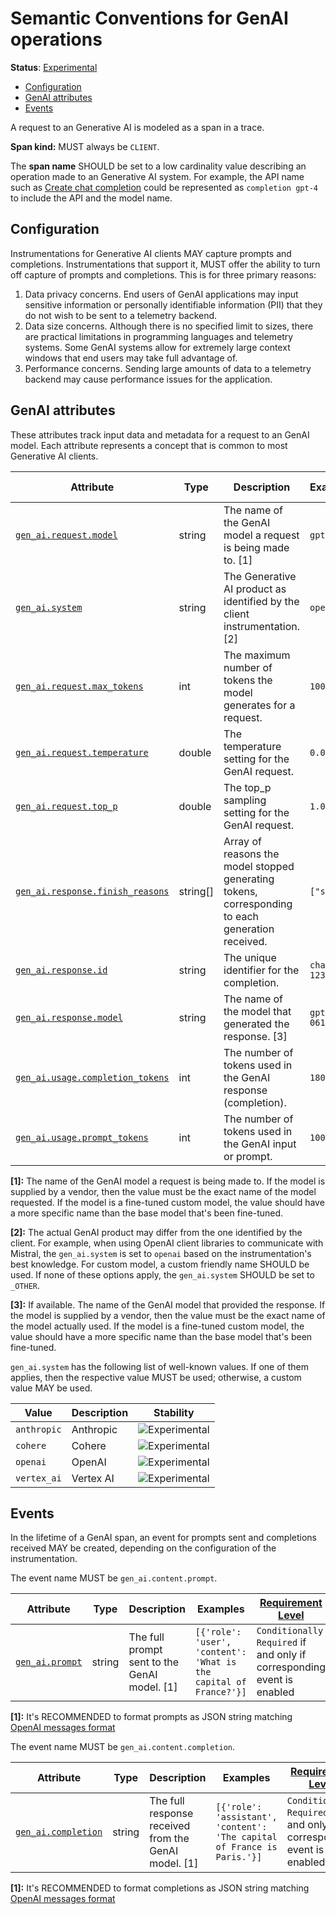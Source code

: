 <!--- Hugo front matter used to generate the website version of this page:
linkTitle: Generative AI traces
--->

# Semantic Conventions for GenAI operations

**Status**: [Experimental][DocumentStatus]

<!-- Re-generate TOC with `markdown-toc --no-first-h1 -i` -->

<!-- toc -->

- [Configuration](#configuration)
- [GenAI attributes](#genai-attributes)
- [Events](#events)

<!-- tocstop -->

A request to an Generative AI is modeled as a span in a trace.

**Span kind:** MUST always be `CLIENT`.

The **span name** SHOULD be set to a low cardinality value describing an operation made to an Generative AI system.
For example, the API name such as [Create chat completion](https://platform.openai.com/docs/api-reference/chat/create) could be represented as `completion gpt-4` to include the API and the model name.

## Configuration

Instrumentations for Generative AI clients MAY capture prompts and completions.
Instrumentations that support it, MUST offer the ability to turn off capture of prompts and completions. This is for three primary reasons:

1. Data privacy concerns. End users of GenAI applications may input sensitive information or personally identifiable information (PII) that they do not wish to be sent to a telemetry backend.
2. Data size concerns. Although there is no specified limit to sizes, there are practical limitations in programming languages and telemetry systems. Some GenAI systems allow for extremely large context windows that end users may take full advantage of.
3. Performance concerns. Sending large amounts of data to a telemetry backend may cause performance issues for the application.

## GenAI attributes

These attributes track input data and metadata for a request to an GenAI model. Each attribute represents a concept that is common to most Generative AI clients.

<!-- semconv trace.gen_ai.client -->
<!-- NOTE: THIS TEXT IS AUTOGENERATED. DO NOT EDIT BY HAND. -->
<!-- see templates/registry/markdown/snippet.md.j2 -->
<!-- prettier-ignore-start -->
<!-- markdownlint-capture -->
<!-- markdownlint-disable -->

| Attribute  | Type | Description  | Examples  | [Requirement Level](https://opentelemetry.io/docs/specs/semconv/general/attribute-requirement-level/) | Stability |
|---|---|---|---|---|---|
| [`gen_ai.request.model`](/docs/attributes-registry/gen-ai.md) | string | The name of the GenAI model a request is being made to. [1] | `gpt-4` | `Required` | ![Experimental](https://img.shields.io/badge/-experimental-blue) |
| [`gen_ai.system`](/docs/attributes-registry/gen-ai.md) | string | The Generative AI product as identified by the client instrumentation. [2] | `openai` | `Required` | ![Experimental](https://img.shields.io/badge/-experimental-blue) |
| [`gen_ai.request.max_tokens`](/docs/attributes-registry/gen-ai.md) | int | The maximum number of tokens the model generates for a request. | `100` | `Recommended` | ![Experimental](https://img.shields.io/badge/-experimental-blue) |
| [`gen_ai.request.temperature`](/docs/attributes-registry/gen-ai.md) | double | The temperature setting for the GenAI request. | `0.0` | `Recommended` | ![Experimental](https://img.shields.io/badge/-experimental-blue) |
| [`gen_ai.request.top_p`](/docs/attributes-registry/gen-ai.md) | double | The top_p sampling setting for the GenAI request. | `1.0` | `Recommended` | ![Experimental](https://img.shields.io/badge/-experimental-blue) |
| [`gen_ai.response.finish_reasons`](/docs/attributes-registry/gen-ai.md) | string[] | Array of reasons the model stopped generating tokens, corresponding to each generation received. | `["stop"]` | `Recommended` | ![Experimental](https://img.shields.io/badge/-experimental-blue) |
| [`gen_ai.response.id`](/docs/attributes-registry/gen-ai.md) | string | The unique identifier for the completion. | `chatcmpl-123` | `Recommended` | ![Experimental](https://img.shields.io/badge/-experimental-blue) |
| [`gen_ai.response.model`](/docs/attributes-registry/gen-ai.md) | string | The name of the model that generated the response. [3] | `gpt-4-0613` | `Recommended` | ![Experimental](https://img.shields.io/badge/-experimental-blue) |
| [`gen_ai.usage.completion_tokens`](/docs/attributes-registry/gen-ai.md) | int | The number of tokens used in the GenAI response (completion). | `180` | `Recommended` | ![Experimental](https://img.shields.io/badge/-experimental-blue) |
| [`gen_ai.usage.prompt_tokens`](/docs/attributes-registry/gen-ai.md) | int | The number of tokens used in the GenAI input or prompt. | `100` | `Recommended` | ![Experimental](https://img.shields.io/badge/-experimental-blue) |

**[1]:** The name of the GenAI model a request is being made to. If the model is supplied by a vendor, then the value must be the exact name of the model requested. If the model is a fine-tuned custom model, the value should have a more specific name than the base model that's been fine-tuned.

**[2]:** The actual GenAI product may differ from the one identified by the client. For example, when using OpenAI client libraries to communicate with Mistral, the `gen_ai.system` is set to `openai` based on the instrumentation's best knowledge.
For custom model, a custom friendly name SHOULD be used. If none of these options apply, the `gen_ai.system` SHOULD be set to `_OTHER`.

**[3]:** If available. The name of the GenAI model that provided the response. If the model is supplied by a vendor, then the value must be the exact name of the model actually used. If the model is a fine-tuned custom model, the value should have a more specific name than the base model that's been fine-tuned.



`gen_ai.system` has the following list of well-known values. If one of them applies, then the respective value MUST be used; otherwise, a custom value MAY be used.

| Value  | Description | Stability |
|---|---|---|
| `anthropic` | Anthropic | ![Experimental](https://img.shields.io/badge/-experimental-blue) |
| `cohere` | Cohere | ![Experimental](https://img.shields.io/badge/-experimental-blue) |
| `openai` | OpenAI | ![Experimental](https://img.shields.io/badge/-experimental-blue) |
| `vertex_ai` | Vertex AI | ![Experimental](https://img.shields.io/badge/-experimental-blue) |



<!-- markdownlint-restore -->
<!-- prettier-ignore-end -->
<!-- END AUTOGENERATED TEXT -->
<!-- endsemconv -->

## Events

In the lifetime of a GenAI span, an event for prompts sent and completions received MAY be created, depending on the configuration of the instrumentation.

<!-- semconv gen_ai.content.prompt -->
<!-- NOTE: THIS TEXT IS AUTOGENERATED. DO NOT EDIT BY HAND. -->
<!-- see templates/registry/markdown/snippet.md.j2 -->
<!-- prettier-ignore-start -->
<!-- markdownlint-capture -->
<!-- markdownlint-disable -->

The event name MUST be `gen_ai.content.prompt`.

| Attribute  | Type | Description  | Examples  | [Requirement Level](https://opentelemetry.io/docs/specs/semconv/general/attribute-requirement-level/) | Stability |
|---|---|---|---|---|---|
| [`gen_ai.prompt`](/docs/attributes-registry/gen-ai.md) | string | The full prompt sent to the GenAI model. [1] | `[{'role': 'user', 'content': 'What is the capital of France?'}]` | `Conditionally Required` if and only if corresponding event is enabled | ![Experimental](https://img.shields.io/badge/-experimental-blue) |

**[1]:** It's RECOMMENDED to format prompts as JSON string matching [OpenAI messages format](https://platform.openai.com/docs/guides/text-generation)




<!-- markdownlint-restore -->
<!-- prettier-ignore-end -->
<!-- END AUTOGENERATED TEXT -->
<!-- endsemconv -->

<!-- semconv gen_ai.content.completion -->
<!-- NOTE: THIS TEXT IS AUTOGENERATED. DO NOT EDIT BY HAND. -->
<!-- see templates/registry/markdown/snippet.md.j2 -->
<!-- prettier-ignore-start -->
<!-- markdownlint-capture -->
<!-- markdownlint-disable -->

The event name MUST be `gen_ai.content.completion`.

| Attribute  | Type | Description  | Examples  | [Requirement Level](https://opentelemetry.io/docs/specs/semconv/general/attribute-requirement-level/) | Stability |
|---|---|---|---|---|---|
| [`gen_ai.completion`](/docs/attributes-registry/gen-ai.md) | string | The full response received from the GenAI model. [1] | `[{'role': 'assistant', 'content': 'The capital of France is Paris.'}]` | `Conditionally Required` if and only if corresponding event is enabled | ![Experimental](https://img.shields.io/badge/-experimental-blue) |

**[1]:** It's RECOMMENDED to format completions as JSON string matching [OpenAI messages format](https://platform.openai.com/docs/guides/text-generation)




<!-- markdownlint-restore -->
<!-- prettier-ignore-end -->
<!-- END AUTOGENERATED TEXT -->
<!-- endsemconv -->

[DocumentStatus]: https://github.com/open-telemetry/opentelemetry-specification/tree/v1.22.0/specification/document-status.md

